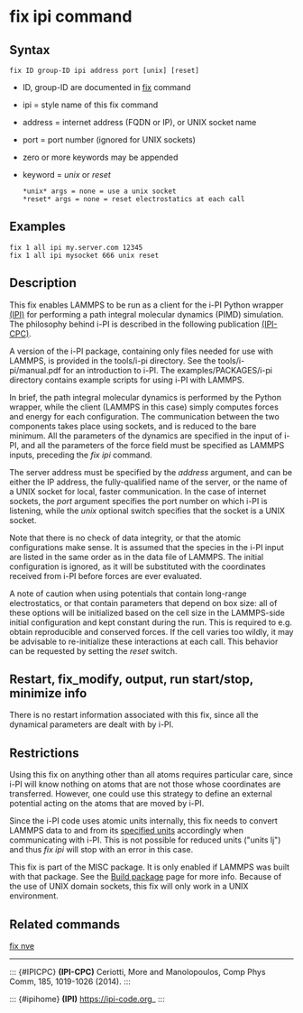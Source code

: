 # fix ipi command

## Syntax

    fix ID group-ID ipi address port [unix] [reset]

-   ID, group-ID are documented in [fix](fix) command

-   ipi = style name of this fix command

-   address = internet address (FQDN or IP), or UNIX socket name

-   port = port number (ignored for UNIX sockets)

-   zero or more keywords may be appended

-   keyword = *unix* or *reset*

        *unix* args = none = use a unix socket
        *reset* args = none = reset electrostatics at each call

## Examples

``` LAMMPS
fix 1 all ipi my.server.com 12345
fix 1 all ipi mysocket 666 unix reset
```

## Description

This fix enables LAMMPS to be run as a client for the i-PI Python
wrapper [(IPI)](ipihome) for performing a path integral molecular
dynamics (PIMD) simulation. The philosophy behind i-PI is described in
the following publication [(IPI-CPC)](IPICPC).

A version of the i-PI package, containing only files needed for use with
LAMMPS, is provided in the tools/i-pi directory. See the
tools/i-pi/manual.pdf for an introduction to i-PI. The
examples/PACKAGES/i-pi directory contains example scripts for using i-PI
with LAMMPS.

In brief, the path integral molecular dynamics is performed by the
Python wrapper, while the client (LAMMPS in this case) simply computes
forces and energy for each configuration. The communication between the
two components takes place using sockets, and is reduced to the bare
minimum. All the parameters of the dynamics are specified in the input
of i-PI, and all the parameters of the force field must be specified as
LAMMPS inputs, preceding the *fix ipi* command.

The server address must be specified by the *address* argument, and can
be either the IP address, the fully-qualified name of the server, or the
name of a UNIX socket for local, faster communication. In the case of
internet sockets, the *port* argument specifies the port number on which
i-PI is listening, while the *unix* optional switch specifies that the
socket is a UNIX socket.

Note that there is no check of data integrity, or that the atomic
configurations make sense. It is assumed that the species in the i-PI
input are listed in the same order as in the data file of LAMMPS. The
initial configuration is ignored, as it will be substituted with the
coordinates received from i-PI before forces are ever evaluated.

A note of caution when using potentials that contain long-range
electrostatics, or that contain parameters that depend on box size: all
of these options will be initialized based on the cell size in the
LAMMPS-side initial configuration and kept constant during the run. This
is required to e.g. obtain reproducible and conserved forces. If the
cell varies too wildly, it may be advisable to re-initialize these
interactions at each call. This behavior can be requested by setting the
*reset* switch.

## Restart, fix_modify, output, run start/stop, minimize info

There is no restart information associated with this fix, since all the
dynamical parameters are dealt with by i-PI.

## Restrictions

Using this fix on anything other than all atoms requires particular
care, since i-PI will know nothing on atoms that are not those whose
coordinates are transferred. However, one could use this strategy to
define an external potential acting on the atoms that are moved by i-PI.

Since the i-PI code uses atomic units internally, this fix needs to
convert LAMMPS data to and from its [specified units](units) accordingly
when communicating with i-PI. This is not possible for reduced units
(\"units lj\") and thus *fix ipi* will stop with an error in this case.

This fix is part of the MISC package. It is only enabled if LAMMPS was
built with that package. See the [Build package](Build_package) page for
more info. Because of the use of UNIX domain sockets, this fix will only
work in a UNIX environment.

## Related commands

[fix nve](fix_nve)

------------------------------------------------------------------------

::: {#IPICPC}
**(IPI-CPC)** Ceriotti, More and Manolopoulos, Comp Phys Comm, 185,
1019-1026 (2014).
:::

::: {#ipihome}
**(IPI)** <https://ipi-code.org>\_
:::
